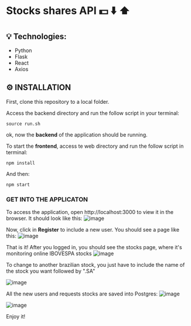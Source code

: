 # Stocks shares API :dollar: :arrow_down: :arrow_up:

## :bulb: Technologies:
- Python
- Flask
- React
- Axios

## :gear: INSTALLATION
First, clone this repository to a local folder.

Access the backend directory and run the follow script in your terminal:
```
source run.sh
```
ok, now the **backend** of the application should be running.

To start the **frontend**, access te web directory and run the follow script in terminal:
```
npm install
```

And then:
```
npm start
```

### GET INTO THE APPLICATON
To access the application, open http://localhost:3000 to view it in the browser.
It should look like this:
![image](https://user-images.githubusercontent.com/52433168/75366524-a2a42e80-589d-11ea-8fc2-c08c2883b4ee.png)


Now, click in **Register** to include a new user.
You should see a page like this:
![image](https://user-images.githubusercontent.com/52433168/75367212-bb611400-589e-11ea-9d9f-4b69a268c308.png)

That is it!
After you logged in, you should see the stocks page, where it's monitoring online IBOVESPA stocks
![image](https://user-images.githubusercontent.com/52433168/75367451-1abf2400-589f-11ea-907f-bc94ffdb8f60.png)


To change to another brazilian stock, you just have to include the name of the stock you want followed by ".SA"

![image](https://user-images.githubusercontent.com/52433168/75367626-61ad1980-589f-11ea-8f42-630a180cfa24.png)

All the new users and requests stocks are saved into Postgres:
![image](https://user-images.githubusercontent.com/52433168/75367832-a6d14b80-589f-11ea-8a5f-d32f9e614094.png)

![image](https://user-images.githubusercontent.com/52433168/75368050-ed26aa80-589f-11ea-8867-d3c4e3aac787.png)


Enjoy it!
